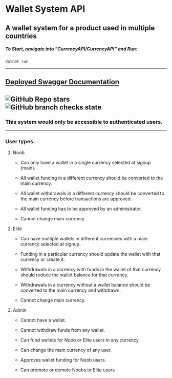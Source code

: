 # Wallet System API

## A wallet system for a product used in multiple countries

##### To Start, navigate into "CurrencyAPI/CurrencyAPI" and Run:
```
dotnet run  
```

----
[Deployed Swagger Documentation](https://walletsystemapi-heroku.herokuapp.com/swagger/index.html)
----
![GitHub Repo stars](https://img.shields.io/github/stars/Bondesvick/WalletSystem?style=flat-square) ![GitHub branch checks state](https://img.shields.io/github/checks-status/Bondesvick/Bondesvick/master?style=social)
---
### This system would only be accessible to authenticated users.
--------
### User types:
 1. Noob
  
    - Can only have a wallet in a single currency selected at signup (main).
    
    - All wallet funding in a different currency should be converted to the main currency.
    
    - All wallet withdrawals in a different currency should be converted to the main currency before transactions are approved.
    
    - All wallet funding has to be approved by an administrator.
    
    - Cannot change main currency.
    
2. Elite

    - Can have multiple wallets in different currencies with a main currency selected at signup.
    
    - Funding in a particular currency should update the wallet with that currency or create it.
    
    - Withdrawals in a currency with funds in the wallet of that currency should reduce the wallet balance for that currency.
    
    - Withdrawals in a currency without a wallet balance should be converted to the main currency and withdrawn.
    
    - Cannot change main currency.
    
3. Admin

    - Cannot have a wallet.
    
    - Cannot withdraw funds from any wallet.
    
    - Can fund wallets for Noob or Elite users in any currency.
    
    - Can change the main currency of any user.
    
    - Approves wallet funding for Noob users.
    
    - Can promote or demote Noobs or Elite users
